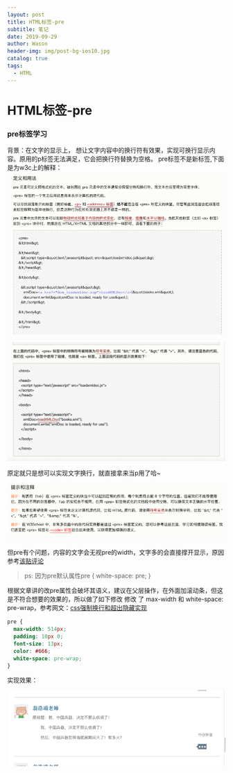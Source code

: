 ```yaml
---
layout: post
title: HTML标签-pre
subtitle: 笔记
date: 2019-09-29
author: Wason
header-img: img/post-bg-ios10.jpg
catalog: true
tags:
  - HTML
---
```


# HTML标签-pre #
### pre标签学习
背景：在文字的显示上， 想让文字内容中的换行符有效果，实现可换行显示内容。原用的p标签无法满足，它会把换行符替换为空格。
pre标签不是新标签,下面是为w3c上的解释：  
![pre-w3c说明1](../img/20190929/2019092901.png)

![pre-w3c说明2](../img/20190929/2019092902.png)

原定就只是想可以实现文字换行，就直接拿来当p用了哈~

![pre-提示和注释](../img/20190929/2019092903.png)

但pre有个问题，内容的文字会无视pre的width，文字多的会直接撑开显示，原因参考[该贴评论][1]
>ps: 因为pre默认属性pre { white-space: pre; }

根据文章讲的改pre属性会破坏其语义，建议在父层操作，在外面加滚动条，但这是不符合想要的效果的，所以做了如下修改
修改 了 max-width 和 white-space: pre-wrap，参考网文：[css强制换行和超出隐藏实现][2]
```css
pre {
  max-width: 514px;
  padding: 10px 0;
  font-size: 13px;
  color: #666;
  white-space: pre-wrap;
}
```
实现效果：

![代码效果](../img/20190929/2019092904.png)


[1]: https://segmentfault.com/q/1010000000271095
[2]: https://www.cnblogs.com/nianshi/p/3613381.html

